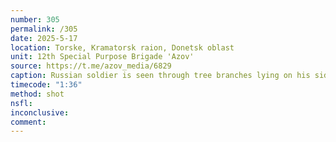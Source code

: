 ```yaml
---
number: 305
permalink: /305
date: 2025-5-17
location: Torske, Kramatorsk raion, Donetsk oblast
unit: 12th Special Purpose Brigade 'Azov'
source: https://t.me/azov_media/6829
caption: Russian soldier is seen through tree branches lying on his side and shooting himself while something is on fire nearby. Footage is likely months old
timecode: "1:36"
method: shot
nsfl: 
inconclusive: 
comment: 
---
```

<script async src="https://telegram.org/js/telegram-widget.js?22" data-telegram-post="azov_media/6829" data-width="100%"></script>